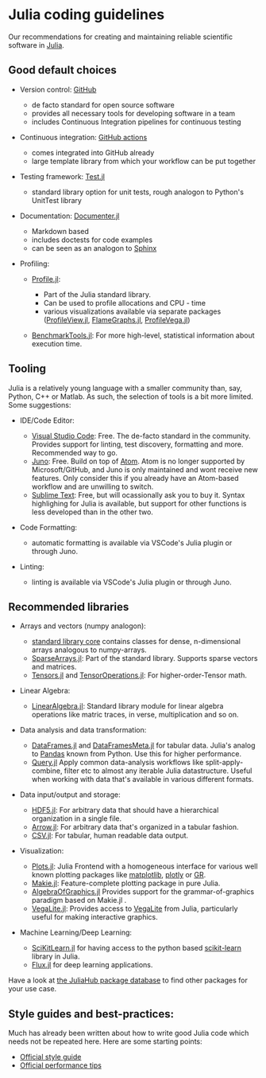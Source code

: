 # Julia coding guidelines 
Our recommendations for creating and maintaining reliable scientific software in [Julia](https://julialang.org/).

## Good default choices 

- Version control: [GitHub](https://github.com/)
    - de facto standard for open source software 
    - provides all necessary tools for developing software in a team
    - includes Continuous Integration pipelines for continuous testing 
    <!-- - start from our [template repository](todo?) -->

- Continuous integration: [GitHub actions](https://github.com/features/actions)
    - comes integrated into GitHub already
    - large template library from which your workflow can be put together

- Testing framework: [Test.jl](https://docs.julialang.org/en/v1/stdlib/Test/)
    - standard library option for unit tests, rough analogon to Python's UnitTest library

- Documentation: [Documenter.jl](https://github.com/JuliaDocs/Documenter.jl)
    - Markdown based 
    - includes doctests for code examples 
    - can be seen as an analogon to [Sphinx](https://github.com/sphinx-doc/sphinx)

- Profiling: 
    - [Profile.jl](https://docs.julialang.org/en/v1/manual/profile/): 
        - Part of the Julia standard library.
        - Can be used to profile allocations and CPU - time
        - various visualizations available via separate packages ([ProfileView.jl](https://github.com/timholy/ProfileView.jl), [FlameGraphs.jl](https://github.com/timholy/FlameGraphs.jl), [ProfileVega.jl](https://github.com/davidanthoff/ProfileVega.jl))

    - [BenchmarkTools.jl](https://github.com/JuliaCI/BenchmarkTools.jl): For more high-level, statistical information about execution time.

## Tooling 
Julia is a relatively young language with a smaller community than, say, Python, C++ or Matlab. As such, the selection of tools is a bit more limited. Some suggestions: 

- IDE/Code Editor: 
    - [Visual Studio Code](https://code.visualstudio.com/): Free. The de-facto standard in the community. Provides support for linting, test discovery, formatting and more. Recommended way to go.
    - [Juno](https://junolab.org/): Free. Build on top of [Atom](https://atom-editor.cc/). Atom is no longer supported by Microsoft/GitHub, and Juno is only maintained and wont receive new features. Only consider this if you already have an Atom-based workflow and are unwilling to switch. 
    - [Sublime Text](https://www.sublimetext.com/): Free, but will ocassionally ask you to buy it. Syntax highlighing for Julia is available, but support for other functions is less developed than in the other two.

- Code Formatting: 
    - automatic formatting is available via VSCode's Julia plugin or through Juno.

- Linting: 
    - linting is available via VSCode's Julia plugin or through Juno.

## Recommended libraries
 
- Arrays and vectors (numpy analogon): 
    - [standard library core](https://docs.julialang.org/en/v1/base/arrays/) contains classes for dense, n-dimensional arrays analogous to numpy-arrays. 
    - [SparseArrays.jl](https://docs.julialang.org/en/v1/stdlib/SparseArrays/): Part of the standard library. Supports sparse vectors and matrices.
    - [Tensors.jl](https://github.com/Ferrite-FEM/Tensors.jl) and [TensorOperations.jl](https://github.com/Jutho/TensorOperations.jl): For higher-order-Tensor math.

- Linear Algebra: 
    - [LinearAlgebra.jl](https://docs.julialang.org/en/v1/stdlib/LinearAlgebra/): Standard library module for linear algebra operations like matric traces, in verse, multiplication and so on. 

- Data analysis and data transformation: 
    - [DataFrames.jl](https://github.com/JuliaData/DataFrames.jl) and [DataFramesMeta.jl](https://github.com/JuliaData/DataFramesMeta.jl) for tabular data. Julia's analog to [Pandas](https://pandas.pydata.org/) known from Python. Use this for higher performance. 
    - [Query.jl](https://github.com/queryverse/Query.jl) Apply common data-analysis workflows like split-apply-combine, filter etc to almost any iterable Julia datastructure. Useful when working with data that's available in various different formats.  

- Data input/output and storage: 
    - [HDF5.jl](https://github.com/JuliaIO/HDF5.jl): For arbitrary data that should have a hierarchical organization in a single file. 
    - [Arrow.jl](https://arrow.apache.org/julia/stable/): For arbitrary data that's organized in a tabular fashion.
    - [CSV.jl](https://github.com/JuliaData/CSV.jl): For tabular, human readable data output. 

- Visualization: 
    - [Plots.jl](https://github.com/JuliaPlots/Plots.jl): Julia Frontend with a homogeneous interface for various well known plotting packages like [matplotlib](https://matplotlib.org/), [plotly](https://plotly.com/) or [GR](https://gr-framework.org/#). 
    - [Makie.jl](https://github.com/MakieOrg/Makie.jl): Feature-complete plotting package in pure Julia. 
    - [AlgebraOfGraphics.jl](https://github.com/MakieOrg/AlgebraOfGraphics.jl) Provides support for the grammar-of-graphics paradigm based on Makie.jl .
    - [VegaLite.jl](https://github.com/queryverse/VegaLite.jl): Provides access to [VegaLite](https://vega.github.io/vega-lite/) from Julia, particularly useful for making interactive graphics. 

- Machine Learning/Deep Learning: 
    - [SciKitLearn.jl](https://github.com/cstjean/ScikitLearn.jl) for having access to the python based [scikit-learn](https://scikit-learn.org/) library in Julia. 
    - [Flux.jl](https://github.com/FluxML/Flux.jl) for deep learning applications. 

Have a look at [the JuliaHub package database](https://juliahub.com/ui/Packages) to find other packages for your use case. 


## Style guides and best-practices:

Much has already been written about how to write good Julia code which needs not be repeated here. Here are some starting points: 
- [Official style guide](https://docs.julialang.org/en/v1/manual/style-guide/)
- [Official performance tips](https://docs.julialang.org/en/v1/manual/performance-tips/)

